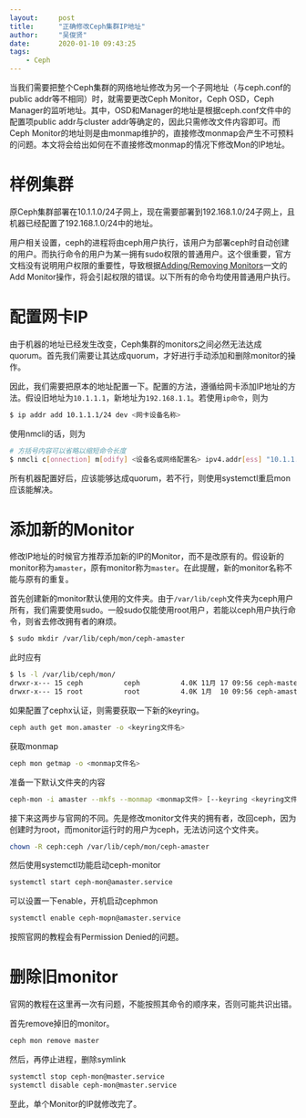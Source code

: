 ```yaml
---
layout:     post
title:      "正确修改Ceph集群IP地址"
author:     "吴俊贤"
date:       2020-01-10 09:43:25
tags:
    - Ceph
---
```


当我们需要把整个Ceph集群的网络地址修改为另一个子网地址（与ceph.conf的public addr等不相同）时，就需要更改Ceph Monitor，Ceph OSD，Ceph Manager的监听地址。其中，OSD和Manager的地址是根据ceph.conf文件中的配置项public addr与cluster addr等确定的，因此只需修改文件内容即可。而Ceph Monitor的地址则是由monmap维护的，直接修改monmap会产生不可预料的问题。本文将会给出如何在不直接修改monmap的情况下修改Mon的IP地址。

# 样例集群

原Ceph集群部署在10.1.1.0/24子网上，现在需要部署到192.168.1.0/24子网上，且机器已经配置了192.168.1.0/24中的地址。

用户相关设置，ceph的进程将由ceph用户执行，该用户为部署ceph时自动创建的用户。而执行命令的用户为某一拥有sudo权限的普通用户。这个很重要，官方文档没有说明用户权限的重要性，导致根据[Adding/Removing Monitors](https://docs.ceph.com/docs/nautilus/rados/operations/add-or-rm-mons/)一文的Add Monitor操作，将会引起权限的错误。以下所有的命令均使用普通用户执行。

# 配置网卡IP

由于机器的地址已经发生改变，Ceph集群的monitors之间必然无法达成quorum。首先我们需要让其达成quorum，才好进行手动添加和删除monitor的操作。

因此，我们需要把原本的地址配置一下。配置的方法，遵循给网卡添加IP地址的方法。假设旧地址为`10.1.1.1`，新地址为`192.168.1.1`。若使用`ip命令`，则为

```bash
$ ip addr add 10.1.1.1/24 dev <网卡设备名称>
```

使用nmcli的话，则为

```bash
# 方括号内容可以省略以缩短命令长度
$ nmcli c[onnection] m[odify] <设备名或网络配置名> ipv4.addr[ess] "10.1.1.1/24, 192.168.1.1/24"
```

所有机器配置好后，应该能够达成quorum，若不行，则使用systemctl重启mon应该能解决。

# 添加新的Monitor

修改IP地址的时候官方推荐添加新的IP的Monitor，而不是改原有的。假设新的monitor称为`amaster`，原有monitor称为`master`。在此提醒，新的monitor名称不能与原有的重复。

首先创建新的monitor默认使用的文件夹。由于`/var/lib/ceph`文件夹为ceph用户所有，我们需要使用sudo。一般sudo仅能使用root用户，若能以ceph用户执行命令，则省去修改拥有者的麻烦。

```bash
$ sudo mkdir /var/lib/ceph/mon/ceph-amaster
```

此时应有

```bash
$ ls -l /var/lib/ceph/mon/
drwxr-x--- 15 ceph          ceph          4.0K 11月 17 09:56 ceph-master
drwxr-x--- 15 root          root          4.0K 1月  10 09:56 ceph-amaster
```

如果配置了cephx认证，则需要获取一下新的keyring。

```bash
ceph auth get mon.amaster -o <keyring文件名>
```

获取monmap

```bash
ceph mon getmap -o <monmap文件名>
```

准备一下默认文件夹的内容

```bash
ceph-mon -i amaster --mkfs --monmap <monmap文件> [--keyring <keyring文件>]
```

接下来这两步与官网的不同。先是修改monitor文件夹的拥有者，改回ceph，因为创建时为root，而monitor运行时的用户为ceph，无法访问这个文件夹。

```bash
chown -R ceph:ceph /var/lib/ceph/mon/ceph-amaster
```

然后使用systemctl功能启动ceph-monitor

```bash
systemctl start ceph-mon@amaster.service
```

可以设置一下enable，开机启动cephmon
```bash
systemctl enable ceph-mopn@amaster.service
```

按照官网的教程会有Permission Denied的问题。

# 删除旧monitor

官网的教程在这里再一次有问题，不能按照其命令的顺序来，否则可能共识出错。

首先remove掉旧的monitor。

```bash
ceph mon remove master
```

然后，再停止进程，删除symlink

```bash
systemctl stop ceph-mon@master.service
systemctl disable ceph-mon@master.service
```

至此，单个Monitor的IP就修改完了。
